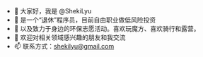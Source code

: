 - 👋 大家好，我是 @ShekiLyu
- 👀 是一个“退休”程序员，目前自由职业做低风险投资
- 🌱 以及致力于身边的环保志愿活动。喜欢玩魔方、喜欢骑行和露营。
- 💞️ 欢迎对相关领域感兴趣的朋友和我交流
- 📫 联系方式：shekilyu@gmail.com

<!---
ShekiLyu/ShekiLyu is a ✨ special ✨ repository because its `README.md` (this file) appears on your GitHub profile.
You can click the Preview link to take a look at your changes.
--->
